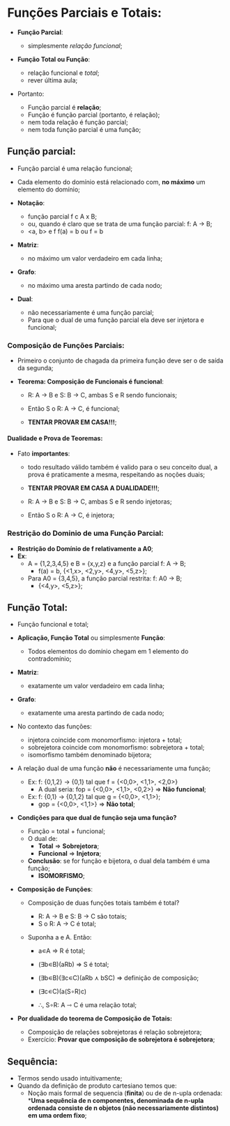 # Funções Parciais e Totais:

* __Função Parcial__:
  * simplesmente *relação funcional*;
* __Função Total ou Função__:
  * relação funcional e *total*;
  * rever última aula;

* Portanto:
  * Função parcial é __relação__;
  * Função é função parcial (portanto, é relação);
  * nem toda relação é função parcial;
  * nem toda função parcial é uma função;

## Função parcial:

* Função parcial é uma relação funcional;
* Cada elemento do domínio está relacionado com, __no máximo__ um elemento do domínio;

* __Notação__:
  * função parcial f c A x B;
  * ou, quando é claro que se trata de uma função parcial: f: A -> B;
  * <a, b>  e f
    f(a) = b ou f<a> = b

* __Matriz__:
  * no máximo um valor verdadeiro em cada linha;
* __Grafo__:
  * no máximo uma aresta partindo de cada nodo;

* __Dual__:
  * não necessariamente é uma função parcial;
  * Para que o dual de uma função parcial ela deve ser injetora e funcional;

### Composição de Funções Parciais:

* Primeiro o conjunto de chagada da primeira função deve ser o de saída da segunda;

* __Teorema: Composição de Funcionais é funcional__:
  * R: A -> B e S: B -> C, ambas S e R sendo funcionais;
  * Então S o R: A -> C, é funcional;

  * __TENTAR PROVAR EM CASA!!!__;

#### Dualidade e Prova de Teoremas:

* Fato __importantes__:
  * todo resultado válido também é valido para o seu conceito dual, a prova é praticamente a mesma, respeitando as noções duais;

  * __TENTAR PROVAR EM CASA A DUALIDADE!!!__;
  * R: A -> B e S: B -> C, ambas S e R sendo injetoras;
  * Então S o R: A -> C, é injetora;

### Restrição do Dominio de uma Função Parcial:

* __Restrição do Domínio de f relativamente a A0__;
* __Ex__:
  * A = {1,2,3,4,5} e B = {x,y,z} e a função parcial f: A -> B;
    * f(a) = b, {<1,x>, <2,y>, <4,y>, <5,z>};
  * Para A0 = {3,4,5}, a função parcial restrita: f: A0 -> B;
    * {<4,y>, <5,z>};

## Função Total:

* Função funcional e total;
* __Aplicação, Função Total__ ou simplesmente __Função__:
  * Todos elementos do domínio chegam em 1 elemento do contradomínio;

* __Matriz__:
  * exatamente um valor verdadeiro em cada linha;
* __Grafo__:
  * exatamente uma aresta partindo de cada nodo;

* No contexto das funções:
  * injetora coincide com monomorfismo: injetora + total;
  * sobrejetora coincide com monomorfismo: sobrejetora + total;
  * isomorfismo também denominado bijetora;

* A relação dual de uma função __não__ é necessariamente uma função;
  * Ex: f: {0,1,2} -> {0,1} tal que f = {<0,0>, <1,1>, <2,0>}
    * A dual seria: fop = {<0,0>, <1,1>, <0,2>} => __Não funcional__;
  * Ex: f: {0,1} -> {0,1,2} tal que g = {<0,0>, <1,1>};
    * gop = {<0,0>, <1,1>} => __Não total__;

* __Condições para que dual de função seja uma função?__
  * Função = total + funcional;
  * O dual de:
    * __Total__ => __Sobrejetora__;
    * __Funcional__ => __Injetora__;
  * __Conclusão__: se for função e bijetora, o dual dela também é uma função;
    * __ISOMORFISMO__;
  
* __Composição de Funções__: 
  * Composição de duas funções totais também é total?
    * R: A -> B e S: B -> C são totais;
    * S o R: A -> C é total;

  * Suponha a e A. Então:
    * a∊A => R é total;
    * (∃b∊B)(aRb) =>  S é total;
    * (∃b∊B)(∃c∊C)(aRb ⋏ bSC) => definição de composição;
    * (∃c∊C)(a(S∘R)c)

    * ∴, S∘R: A ⇾ C é uma relação total;
* __Por dualidade do teorema de Composição de Totais:__
  * Composição de relações sobrejetoras é relação sobrejetora;
  * Exercício: __Provar que composição de sobrejetora é sobrejetora__;

## Sequência:
* Termos sendo usado intuitivamente;
* Quando da definição de produto cartesiano temos que:
  * Noção mais formal de sequencia (__finita__) ou de de n-upla ordenada:
    *__Uma sequência de n componentes, denominada de n-upla ordenada consiste de n objetos (não necessariamente distintos) em uma ordem fixo__;